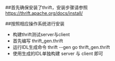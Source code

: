 ##首先确保安装了thrift，安装步骤请参照
https://thrift.apache.org/docs/install/

##按照相应操作系统进行安装
- 构建thrift测试server与client
- 首先编写 thrift_gen.thrift
- 运行IDL生成命令 thrift --gen go thrift_gen.thrift
- 使用生成的IDL单独构建 server 与 client 即可